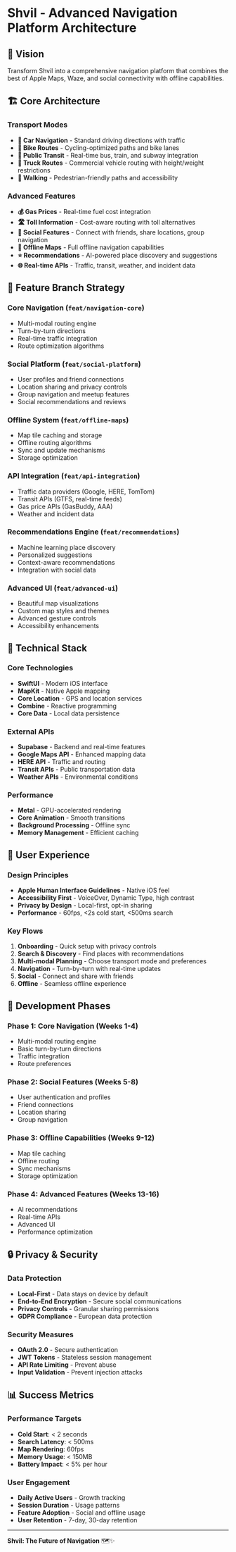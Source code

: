 # Shvil - Advanced Navigation Platform Architecture

## 🎯 Vision
Transform Shvil into a comprehensive navigation platform that combines the best of Apple Maps, Waze, and social connectivity with offline capabilities.

## 🏗️ Core Architecture

### Transport Modes
- **🚗 Car Navigation** - Standard driving directions with traffic
- **🚴 Bike Routes** - Cycling-optimized paths and bike lanes
- **🚌 Public Transit** - Real-time bus, train, and subway integration
- **🚛 Truck Routes** - Commercial vehicle routing with height/weight restrictions
- **🚶 Walking** - Pedestrian-friendly paths and accessibility

### Advanced Features
- **💰 Gas Prices** - Real-time fuel cost integration
- **🛣️ Toll Information** - Cost-aware routing with toll alternatives
- **👥 Social Features** - Connect with friends, share locations, group navigation
- **📱 Offline Maps** - Full offline navigation capabilities
- **⭐ Recommendations** - AI-powered place discovery and suggestions
- **🌐 Real-time APIs** - Traffic, transit, weather, and incident data

## 🌿 Feature Branch Strategy

### Core Navigation (`feat/navigation-core`)
- Multi-modal routing engine
- Turn-by-turn directions
- Real-time traffic integration
- Route optimization algorithms

### Social Platform (`feat/social-platform`)
- User profiles and friend connections
- Location sharing and privacy controls
- Group navigation and meetup features
- Social recommendations and reviews

### Offline System (`feat/offline-maps`)
- Map tile caching and storage
- Offline routing algorithms
- Sync and update mechanisms
- Storage optimization

### API Integration (`feat/api-integration`)
- Traffic data providers (Google, HERE, TomTom)
- Transit APIs (GTFS, real-time feeds)
- Gas price APIs (GasBuddy, AAA)
- Weather and incident data

### Recommendations Engine (`feat/recommendations`)
- Machine learning place discovery
- Personalized suggestions
- Context-aware recommendations
- Integration with social data

### Advanced UI (`feat/advanced-ui`)
- Beautiful map visualizations
- Custom map styles and themes
- Advanced gesture controls
- Accessibility enhancements

## 🔧 Technical Stack

### Core Technologies
- **SwiftUI** - Modern iOS interface
- **MapKit** - Native Apple mapping
- **Core Location** - GPS and location services
- **Combine** - Reactive programming
- **Core Data** - Local data persistence

### External APIs
- **Supabase** - Backend and real-time features
- **Google Maps API** - Enhanced mapping data
- **HERE API** - Traffic and routing
- **Transit APIs** - Public transportation data
- **Weather APIs** - Environmental conditions

### Performance
- **Metal** - GPU-accelerated rendering
- **Core Animation** - Smooth transitions
- **Background Processing** - Offline sync
- **Memory Management** - Efficient caching

## 📱 User Experience

### Design Principles
- **Apple Human Interface Guidelines** - Native iOS feel
- **Accessibility First** - VoiceOver, Dynamic Type, high contrast
- **Privacy by Design** - Local-first, opt-in sharing
- **Performance** - 60fps, <2s cold start, <500ms search

### Key Flows
1. **Onboarding** - Quick setup with privacy controls
2. **Search & Discovery** - Find places with recommendations
3. **Multi-modal Planning** - Choose transport mode and preferences
4. **Navigation** - Turn-by-turn with real-time updates
5. **Social** - Connect and share with friends
6. **Offline** - Seamless offline experience

## 🚀 Development Phases

### Phase 1: Core Navigation (Weeks 1-4)
- Multi-modal routing engine
- Basic turn-by-turn directions
- Traffic integration
- Route preferences

### Phase 2: Social Features (Weeks 5-8)
- User authentication and profiles
- Friend connections
- Location sharing
- Group navigation

### Phase 3: Offline Capabilities (Weeks 9-12)
- Map tile caching
- Offline routing
- Sync mechanisms
- Storage optimization

### Phase 4: Advanced Features (Weeks 13-16)
- AI recommendations
- Real-time APIs
- Advanced UI
- Performance optimization

## 🔒 Privacy & Security

### Data Protection
- **Local-First** - Data stays on device by default
- **End-to-End Encryption** - Secure social communications
- **Privacy Controls** - Granular sharing permissions
- **GDPR Compliance** - European data protection

### Security Measures
- **OAuth 2.0** - Secure authentication
- **JWT Tokens** - Stateless session management
- **API Rate Limiting** - Prevent abuse
- **Input Validation** - Prevent injection attacks

## 📊 Success Metrics

### Performance Targets
- **Cold Start**: < 2 seconds
- **Search Latency**: < 500ms
- **Map Rendering**: 60fps
- **Memory Usage**: < 150MB
- **Battery Impact**: < 5% per hour

### User Engagement
- **Daily Active Users** - Growth tracking
- **Session Duration** - Usage patterns
- **Feature Adoption** - Social and offline usage
- **User Retention** - 7-day, 30-day retention

---

**Shvil: The Future of Navigation** 🗺️✨
